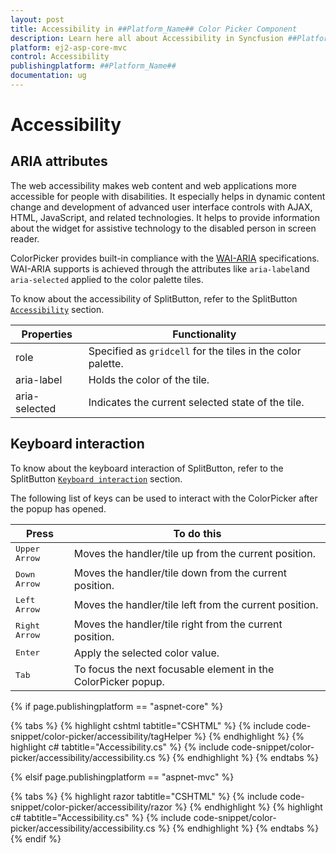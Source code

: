 ```yaml
---
layout: post
title: Accessibility in ##Platform_Name## Color Picker Component
description: Learn here all about Accessibility in Syncfusion ##Platform_Name## Color Picker component and more.
platform: ej2-asp-core-mvc
control: Accessibility
publishingplatform: ##Platform_Name##
documentation: ug
---
```


# Accessibility

## ARIA attributes

The web accessibility makes web content and web applications more accessible for people with disabilities. It especially helps in dynamic content change and development of advanced user interface controls with AJAX, HTML, JavaScript, and related technologies. It helps to provide information about the widget for assistive technology to the disabled person in screen reader.

ColorPicker provides built-in compliance with the [WAI-ARIA](http://www.w3.org/WAI/PF/aria-practices) specifications. WAI-ARIA supports is achieved through the attributes like `aria-label`and `aria-selected` applied to the color palette tiles.

To know about the accessibility of SplitButton, refer to the SplitButton [`Accessibility`](./../split-button/accessibility#accessibility) section.

| Properties | Functionality |
| ------------ | ----------------------- |
| role | Specified as `gridcell` for the tiles in the color palette. |
| aria-label | Holds the color of the tile. |
| aria-selected | Indicates the current selected state of the tile. |

## Keyboard interaction

To know about the keyboard interaction of SplitButton, refer to the SplitButton [`Keyboard interaction`](./../split-button/accessibility#keyboard-interaction) section.

The following list of keys can be used to interact with the ColorPicker after the popup has opened.

| **Press** | **To do this** |
| --- | --- |
| <kbd>Upper Arrow</kbd>  | Moves the handler/tile up from the current position. |
| <kbd>Down Arrow</kbd>  | Moves the handler/tile down from the current position. |
| <kbd>Left Arrow</kbd>  | Moves the handler/tile left from the current position. |
| <kbd>Right Arrow</kbd>  | Moves the handler/tile right from the current position. |
| <kbd>Enter</kbd>  | Apply the selected color value. |
| <kbd>Tab</kbd>  | To focus the next focusable element in the ColorPicker popup.  |

{% if page.publishingplatform == "aspnet-core" %}

{% tabs %}
{% highlight cshtml tabtitle="CSHTML" %}
{% include code-snippet/color-picker/accessibility/tagHelper %}
{% endhighlight %}
{% highlight c# tabtitle="Accessibility.cs" %}
{% include code-snippet/color-picker/accessibility/accessibility.cs %}
{% endhighlight %}
{% endtabs %}

{% elsif page.publishingplatform == "aspnet-mvc" %}

{% tabs %}
{% highlight razor tabtitle="CSHTML" %}
{% include code-snippet/color-picker/accessibility/razor %}
{% endhighlight %}
{% highlight c# tabtitle="Accessibility.cs" %}
{% include code-snippet/color-picker/accessibility/accessibility.cs %}
{% endhighlight %}
{% endtabs %}
{% endif %}


